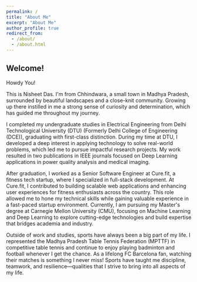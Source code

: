 ```yaml
---
permalink: /
title: "About Me"
excerpt: "About Me"
author_profile: true
redirect_from: 
  - /about/
  - /about.html
---
```


## Welcome!

Howdy You!

This is Nisheet Das. I'm from Chhindwara, a small town in Madhya Pradesh, surrounded by beautiful landscapes and a close-knit community. Growing up there instilled in me a strong sense of curiosity and determination, which has guided me throughout my journey.  

I completed my undergraduate studies in Electrical Engineering from Delhi Technological University (DTU) (Formerly Delhi College of Engineering (DCE)), graduating with first-class distinction. During my time at DTU, I developed a deep interest in applying technology to solve real-world problems, which led me to pursue impactful research projects. My work resulted in two publications in IEEE journals focused on Deep Learning applications in power quality analysis and medical imaging.

After graduation, I worked as a Senior Software Engineer at Cure.fit, a fitness tech startup, where I specialized in full-stack development. At Cure.fit, I contributed to building scalable web applications and enhancing user experiences for fitness enthusiasts across the country. This role allowed me to hone my technical skills while gaining valuable experience in a fast-paced startup environment. Currently, I am pursuing my Master's degree at Carnegie Mellon University (CMU), focusing on Machine Learning and Deep Learning to explore cutting-edge technologies and build expertise that bridges academia and industry.

Outside of work and studies, sports have always been a big part of my life. I represented the Madhya Pradesh Table Tennis Federation (MPTTF) in competitive table tennis and continue to enjoy playing badminton and football whenever I get the chance. As a lifelong FC Barcelona fan, watching their matches is something I never miss! Sports have taught me discipline, teamwork, and resilience—qualities that I strive to bring into all aspects of my life.
